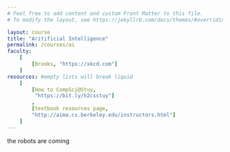 ```yaml
---
# Feel free to add content and custom Front Matter to this file.
# To modify the layout, see https://jekyllrb.com/docs/themes/#overriding-theme-defaults

layout: course
title: "Aritificial Intelligence"
permalink: /courses/ai
faculty:
    [
        [Brooks, "https://xkcd.com"]
    ]
resources: #empty lists will break liquid
    [
        [How to CompSci@Stuy,
         "https://bit.ly/h2csstuy"]
        ,
        [textbook resources page,
        "http://aima.cs.berkeley.edu/instructors.html"]
    ]
---
```


the robots are coming
